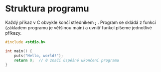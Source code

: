 # Struktura programu

Každý příkaz v C obvykle končí středníkem **;** . Program se skládá z funkcí (základem programu je většinou main) a uvnitř funkcí píšeme jednotlivé příkazy.

```c
#include <stdio.h>

int main() {
    puts("Hello, world!");
    return 0;  // 0 značí úspěšné ukončení programu
}
```